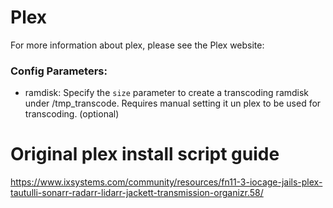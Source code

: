 # Plex

For more information about plex, please see the Plex website:

### Config Parameters:

- ramdisk: Specify the `size` parameter to create a transcoding ramdisk under /tmp_transcode. Requires manual setting it un plex to be used for transcoding. (optional)

# Original plex install script guide

https://www.ixsystems.com/community/resources/fn11-3-iocage-jails-plex-tautulli-sonarr-radarr-lidarr-jackett-transmission-organizr.58/